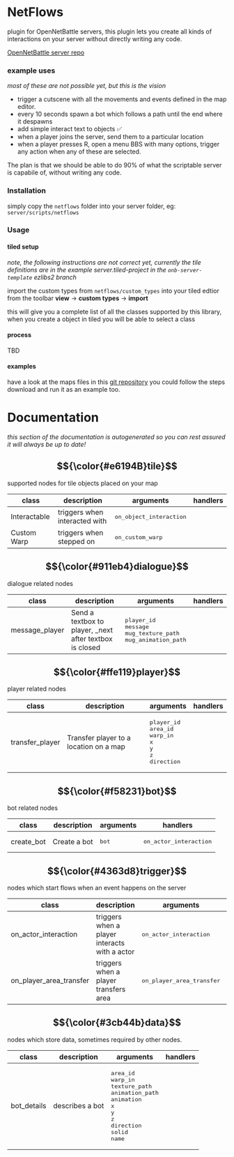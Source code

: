 # NetFlows
plugin for OpenNetBattle servers, this plugin lets you create all kinds of interactions on your server without directly writing any code.

[OpenNetBattle server repo](https://github.com/TheMaverickProgrammer/Scriptable-OpenNetBattle-Server)

### example uses
*most of these are not possible yet, but this is the vision*
- trigger a cutscene with all the movements and events defined in the map editor.
- every 10 seconds spawn a bot which follows a path until the end where it despawns
- add simple interact text to objects ✅
- when a player joins the server, send them to a particular location
- when a player presses R, open a menu BBS with many options, trigger any action when any of these are selected.

The plan is that we should be able to do 90% of what the scriptable server is capabile of, without writing any code.

### Installation
simply copy the `netflows` folder into your server folder, eg: `server/scripts/netflows`

### Usage
#### tiled setup
*note, the following instructions are not correct yet, currently the tile definitions are in the example server.tiled-project in the `onb-server-template` ezlibs2 branch*

import the custom types from `netflows/custom_types` into your tiled edtior from the toolbar **view** -> **custom types** -> **import**

this will give you a complete list of all the classes supported by this library, when you create a object in tiled you will be able to select a class

#### process
TBD

#### examples
have a look at the maps files in this [git repository](https://github.com/Keristero/onb-server-template/tree/ezlibs2)
you could follow the steps download and run it as an example too.

# Documentation
*this section of the documentation is autogenerated so you can rest assured it will always be up to date!*

## $${\color{#e6194B}tile}$$
supported nodes for tile objects placed on your map

|    class     |          description          |              arguments               | handlers |
|--------------|-------------------------------|--------------------------------------|----------|
| Interactable | triggers when interacted with | <pre>on_object_interaction<br></pre> |          |
| Custom Warp  | triggers when stepped on      | <pre>on_custom_warp<br></pre>        |          |

## $${\color{#911eb4}dialogue}$$
dialogue related nodes

|     class      |                       description                       |                                   arguments                                   | handlers |
|----------------|---------------------------------------------------------|-------------------------------------------------------------------------------|----------|
| message_player | Send a textbox to player, _next after textbox is closed | <pre>player_id<br>message<br>mug_texture_path<br>mug_animation_path<br></pre> |          |

## $${\color{#ffe119}player}$$
player related nodes

|      class      |              description               |                                 arguments                                  | handlers |
|-----------------|----------------------------------------|----------------------------------------------------------------------------|----------|
| transfer_player | Transfer player to a location on a map | <pre>player_id<br>area_id<br>warp_in<br>x<br>y<br>z<br>direction<br></pre> |          |

## $${\color{#f58231}bot}$$
bot related nodes

|   class    | description  |     arguments      |              handlers               |
|------------|--------------|--------------------|-------------------------------------|
| create_bot | Create a bot | <pre>bot<br></pre> | <pre>on_actor_interaction<br></pre> |

## $${\color{#4363d8}trigger}$$
nodes which start flows when an event happens on the server

|          class          |                  description                  |               arguments                | handlers |
|-------------------------|-----------------------------------------------|----------------------------------------|----------|
| on_actor_interaction    | triggers when a player interacts with a actor | <pre>on_actor_interaction<br></pre>    |          |
| on_player_area_transfer | triggers when a player transfers area         | <pre>on_player_area_transfer<br></pre> |          |

## $${\color{#3cb44b}data}$$
nodes which store data, sometimes required by other nodes.

|    class    |   description   |                                                           arguments                                                           | handlers |
|-------------|-----------------|-------------------------------------------------------------------------------------------------------------------------------|----------|
| bot_details | describes a bot | <pre>area_id<br>warp_in<br>texture_path<br>animation_path<br>animation<br>x<br>y<br>z<br>direction<br>solid<br>name<br></pre> |          |

